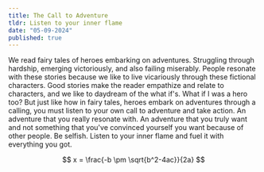```yaml
---
title: The Call to Adventure
tldr: Listen to your inner flame
date: "05-09-2024"
published: true
---
```


We read fairy tales of heroes embarking on adventures. Struggling through hardship, emerging
victoriously, and also failing miserably. People resonate with these stories because we like to live
vicariously through these fictional characters. Good stories make the reader empathize and relate
to characters, and we like to daydream of the what if's. What if I was a hero too? But just like how
in fairy tales, heroes embark on adventures through a calling, you must listen to your own call to
adventure and take action. An adventure that you really resonate with. An adventure that you truly
want and not something that you've convinced yourself you want because of other people. Be selfish.
Listen to your inner flame and fuel it with everything you got.

$$
x = \frac{-b \pm \sqrt{b^2-4ac}}{2a}
$$
